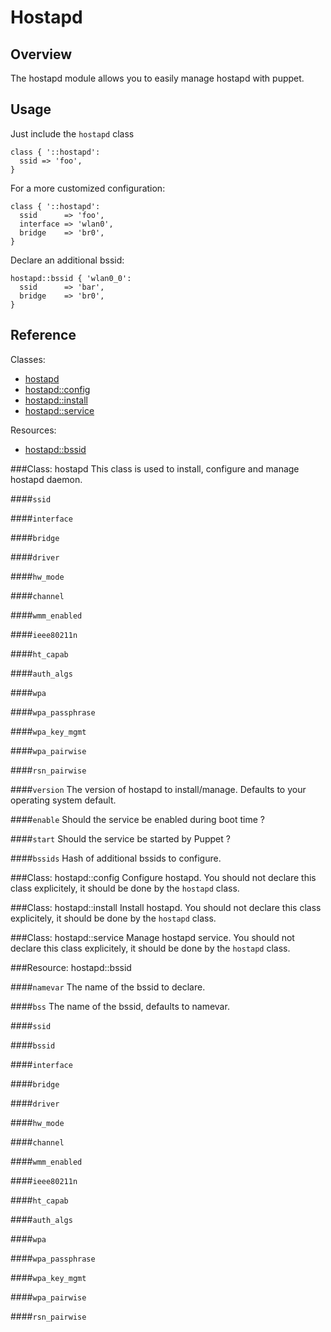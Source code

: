 Hostapd
=======

Overview
--------

The hostapd module allows you to easily manage hostapd with puppet.

Usage
-----

Just include the `hostapd` class

```puppet
class { '::hostapd':
  ssid => 'foo',
}
```

For a more customized configuration:

```puppet
class { '::hostapd':
  ssid      => 'foo',
  interface => 'wlan0',
  bridge    => 'br0',
}
```

Declare an additional bssid:

```puppet
hostapd::bssid { 'wlan0_0':
  ssid      => 'bar',
  bridge    => 'br0',
}
```

Reference
---------

Classes:

* [hostapd](#class-hostapd)
* [hostapd::config](#class-hostapd)
* [hostapd::install](#class-hostapd)
* [hostapd::service](#class-hostapd)

Resources:

* [hostapd::bssid](#resource-hostapdbssid)

###Class: hostapd
This class is used to install, configure and manage hostapd daemon.

####`ssid`

####`interface`

####`bridge`

####`driver`

####`hw_mode`

####`channel`

####`wmm_enabled`

####`ieee80211n`

####`ht_capab`

####`auth_algs`

####`wpa`

####`wpa_passphrase`

####`wpa_key_mgmt`

####`wpa_pairwise`

####`rsn_pairwise`

####`version`
The version of hostapd to install/manage. Defaults to your operating system default.

####`enable`
Should the service be enabled during boot time ?

####`start`
Should the service be started by Puppet ?

####`bssids`
Hash of additional bssids to configure.

###Class: hostapd::config
Configure hostapd.
You should not declare this class explicitely, it should be done by the `hostapd` class.

###Class: hostapd::install
Install hostapd.
You should not declare this class explicitely, it should be done by the `hostapd` class.

###Class: hostapd::service
Manage hostapd service.
You should not declare this class explicitely, it should be done by the `hostapd` class.

###Resource: hostapd::bssid

####`namevar`
The name of the bssid to declare.

####`bss`
The name of the bssid, defaults to namevar.

####`ssid`

####`bssid`

####`interface`

####`bridge`

####`driver`

####`hw_mode`

####`channel`

####`wmm_enabled`

####`ieee80211n`

####`ht_capab`

####`auth_algs`

####`wpa`

####`wpa_passphrase`

####`wpa_key_mgmt`

####`wpa_pairwise`

####`rsn_pairwise`

